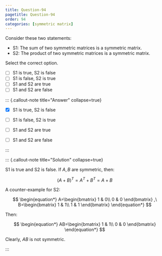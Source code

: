 ```yaml
---
title: Question-94
pagetitle: Question-94
order: 94
categories: [symmetric matrix]
---
```


Consider these two statements:

- S1: The sum of two symmetric matrices is a symmetric matrix.
- S2: The product of two symmetric matrices is a symmetric matrix.

Select the correct option.

- [ ] S1 is true, S2 is false
- [ ] S1 is false, S2 is true
- [ ] S1 and S2 are true
- [ ] S1 and S2 are false

::: {.callout-note title="Answer" collapse=true}

- [x] S1 is true, S2 is false
- [ ] S1 is false, S2 is true
- [ ] S1 and S2 are true
- [ ] S1 and S2 are false


:::

::: {.callout-note title="Solution" collapse=true}

S1 is true and S2 is false. If $\displaystyle A,B$ are symmetric, then:

$$
\displaystyle ( A+B)^{T} =A^{T} +B^{T} =A+B
$$ 

A counter-example for S2:

$$
\begin{equation*}
A=\begin{bmatrix}
1 & 0\\
0 & 0
\end{bmatrix} ,\ B=\begin{bmatrix}
1 & 1\\
1 & 1
\end{bmatrix}
\end{equation*}
$$

Then:

$$
\begin{equation*}
AB=\begin{bmatrix}
1 & 1\\
0 & 0
\end{bmatrix}
\end{equation*}
$$

Clearly, $\displaystyle AB$ is not symmetric.

:::
